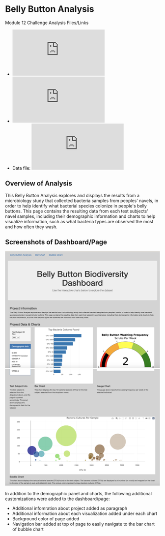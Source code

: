 # Belly Button Analysis
Module 12 Challenge Analysis Files/Links
- ![index.html](https://github.com/aseo67/Belly-Button-Analysis/blob/main/index.html)
- ![charts.js](https://github.com/aseo67/Belly-Button-Analysis/blob/main/js/charts.js)
- Data file: ![samples.json](https://github.com/aseo67/Belly-Button-Analysis/blob/main/samples.json)

## Overview of Analysis
This Belly Button Analysis explores and displays the results from a microbiology study that collected bacteria samples from peoples' navels, in order to help identify what bacterial species colonize in people's belly buttons. This page contains the resulting data from each test subjects' navel samples, including their demographic information and charts to help visualize information, such as what bacteria types are observed the most and how often they wash.

## Screenshots of Dashboard/Page
![Screenshot](https://github.com/aseo67/Belly-Button-Analysis/blob/main/Screenshot_Customized_Top.png)
![Screenshot](https://github.com/aseo67/Belly-Button-Analysis/blob/main/Screenshot_Customized_Bot.png)

In addition to the demographic panel and charts, the following additional customizations were added to the dashboard/page:
- Additional infomration about project added as paragraph
- Additional information about each visualization added under each chart
- Background color of page added
- Navigation bar added at top of page to easily navigate to the bar chart of bubble chart

